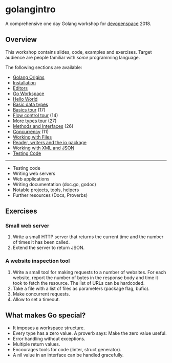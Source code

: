 # golangintro

A comprehensive one day Golang workshop for
[devopenspace](https://devopenspace.de/) 2018.

## Overview

This workshop contains slides, code, examples and exercises. Target audience
are people familiar with *some* programming language.

The following sections are available:

* [Golang Origins](Origins.md)
* [Installation](Installation.md)
* [Editors](Editors.md)
* [Go Workspace](Workspace.md)
* [Hello World](Hello.md)
* [Basic data types](Types.md)
* [Basics tour](Basics.md) (17)
* [Flow control tour](Flowcontrol.md) (14)
* [More types tour](Motetypes.md) (27)
* [Methods and Interfaces](Methods.md) (26)
* [Concurrency](Concurrency.md) (11)
* [Working with Files](Files.md)
* [Reader, writers and the io package](Io.md)
* [Working with XML and JSON](Xmljson.md)
* [Testing Code](Testing.md)

----

* Testing code
* Writing web servers
* Web applications
* Writing documentation (doc.go, godoc)
* Notable projects, tools, helpers
* Further resources (Docs, Proverbs)

## Exercises

### Small web server

1. Write a small HTTP server that returns the current time and the number of
   times it has been called.
2. Extend the server to return JSON.

### A website inspection tool

1. Write a small tool for making requests to a number of websites. For each
   website, report the number of bytes in the response body and time it took to
   fetch the resource. The list of URLs can be hardcoded.
2. Take a file with a list of files as parameters (package flag, bufio).
3. Make concurrent requests.
4. Allow to set a timeout.

## What makes Go special?

* It imposes a workspace structure.
* Every type has a zero value. A proverb says: Make the zero value useful.
* Error handling without exceptions.
* Multiple return values.
* Encourages tools for code (linter, struct generator).
* A nil value in an interface can be handled gracefully.